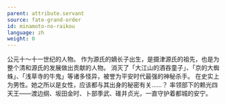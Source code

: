```yaml
---
parent: attribute.servant
source: fate-grand-order
id: minamoto-no-raikou
language: zh
weight: 0
---
```


公元十～十一世纪的人物。
作为源氏的嫡长子出生，是摄津源氏的祖先，也是为整个清和源氏的发展做出贡献的人物。
消灭了「大江山的酒吞童子」、「京的大蜘蛛」、「浅草寺的牛鬼」等诸多怪异，被誉为平安时代最强的神秘杀手。
在史实上为男性。她之所以是女性，应该都与其出身的秘密有关……？
率领部下的赖光四天王——渡边纲、坂田金时、卜部季武、碓井贞光，一直守护着都城的安宁。

